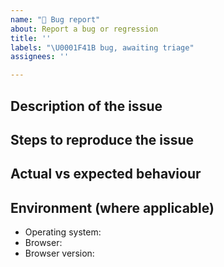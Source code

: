 ```yaml
---
name: "🐛 Bug report"
about: Report a bug or regression
title: ''
labels: "\U0001F41B bug, awaiting triage"
assignees: ''

---
```


<!--
    Please fill in as much of the template below as you’re able to. If you're unsure whether the issue already exists or how to fill in the template, open an issue anyway. Our team will help you to complete the rest.

    Your issue might already exist. If so, add a comment to the existing issue instead of creating a new one. You can find existing issues here: https://github.com/alphagov/govuk-design-system/issues
-->

## Description of the issue

<!-- A clear and concise summary of what the bug is. -->

## Steps to reproduce the issue

<!-- How can we reproduce this issue? If you think it will be helpful, please provide a small code snippet and/or screenshots. -->

## Actual vs expected behaviour

<!-- What is happening vs what would you expect to happen instead? -->

## Environment (where applicable)

<!-- Details of your operating system, browser and the version of GOVUK Frontend you’re using may help us to reproduce your issue. -->

- Operating system:
- Browser:
- Browser version:
